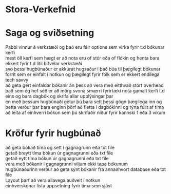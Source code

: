 # Stora-Verkefnid

# Saga og sviðsetning
Pabbi vinnur á verkstæði og það eru fáir options sem virka fyrir t.d bókunar kerfi<br>
mest öll kerfi sem hægt er að nota eru of stór eða of flókin og henta bara ekkert fyrir t.d lítil bifvélar verkstæði<br>
svo þessi hugbúnaður er akkúrat hugsaður í það búa til þægilegt bókunar forrit sem er einfalt í notkun og þægilegt fyrir fólk sem er ekkert endilega tech savvy<br>
að geta gert einfaldar bókanir án þess að vera með eitthvað stórt overhead<br>
það sem ég hef séð er að mörg svona smærri fyrirtæki nota gamalt kerfi t.d eins og bara dagbók og skrifa allar upplýsingar þar<br>
en með þessum hugbúnaði getur þú bara sett þessi gögn þægilega inn og þetta verður þar bara enginn þörf að fletta í dagbókinni og týna fullt af tíma að leita af einhverri bókun sem þú skrifaðir niður fyrir kannski 1 eða 3 vikum

# Kröfur fyrir hugbúnað
að geta bókað tíma og sett í gagnagrunn eða txt file<br>
getað breytt tíma bókun úr gagnagrunni eða txt file<br>
getað eytt tíma bókun úr gagnagrunni eða txt file<br>
vera með bókanir í gagnagrunni viljum ekki tapa bókunum<br>
hugbúnaðurinn verður að geta sýnt bókanir frá annaðhvort database eða txt file<br>
Layout þarf að vera allavega auðvelt í notkun<br>
einhverskonar lista uppsetning fyrir tíma sem sjást<br>

